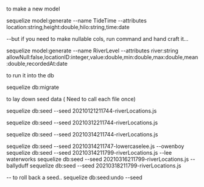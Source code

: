 

to make a new model
 
 sequelize model:generate --name TideTime --attributes location:string,height:double,hilo:string,time:date

--but if you need to make nullable cols, run command and hand craft it...

sequelize model:generate --name RiverLevel --attributes river:string allowNull:false,locationID:integer,value:double,min:double,max:double,mean:double,recordedAt:date

to run it into the db

sequelize db:migrate

to lay down seed data ( Need to call each file once)

sequelize db:seed --seed 20210121211744-riverLocations.js

sequelize db:seed --seed 20210312211744-riverLocations.js

sequelize db:seed --seed 20210314211744-riverLocations.js

sequelize db:seed --seed 20210314211747-lowercaselee.js
--owenboy
sequelize db:seed --seed 20210314211799-riverLocations.js
--lee waterworks
sequelize db:seed --seed 20210316211799-riverLocations.js
--ballyduff
sequelize db:seed --seed 20210318211799-riverLocations.js


-- to roll back a seed..
sequelize db:seed:undo --seed 